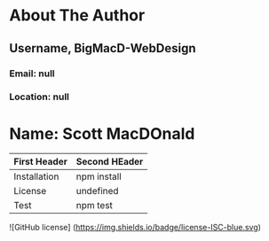 
# About The Author
## Username, BigMacD-WebDesign
### Email: null
### Location: null
# Name: Scott MacDOnald
First Header | Second HEader
-------------|---------------
Installation | npm install
License      | undefined
Test         | npm test





![GitHub license] (https://img.shields.io/badge/license-ISC-blue.svg)

    